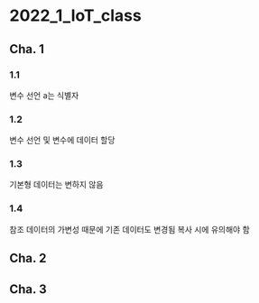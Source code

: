 # 2022_1_IoT_class

## Cha. 1

### 1.1
변수 선언
a는 식별자

### 1.2 
변수 선언 및 변수에 데이터 할당

### 1.3
기본형 데이터는 변하지 않음

### 1.4
참조 데이터의 가변성 때문에 기존 데이터도 변경됨 
복사 시에 유의해야 함





## Cha. 2





## Cha. 3

